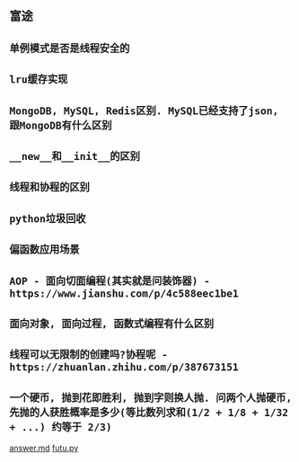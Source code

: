 ## 富途

## **`单例模式是否是线程安全的`**
## **`lru缓存实现`**
## **`MongoDB, MySQL, Redis区别. MySQL已经支持了json, 跟MongoDB有什么区别`**
## **`__new__和__init__的区别`**
## **`线程和协程的区别`**
## **`python垃圾回收`**
## **`偏函数应用场景`**
## **`AOP - 面向切面编程(其实就是问装饰器) - https://www.jianshu.com/p/4c588eec1be1`**
## **`面向对象, 面向过程, 函数式编程有什么区别`**
## **`线程可以无限制的创建吗?协程呢 - https://zhuanlan.zhihu.com/p/387673151`**
## **`一个硬币, 抛到花即胜利, 抛到字则换人抛. 问两个人抛硬币, 先抛的人获胜概率是多少(等比数列求和(1/2 + 1/8 + 1/32 + ...) 约等于 2/3)`**

[answer.md](./answer.md)
[futu.py](./futu.py)